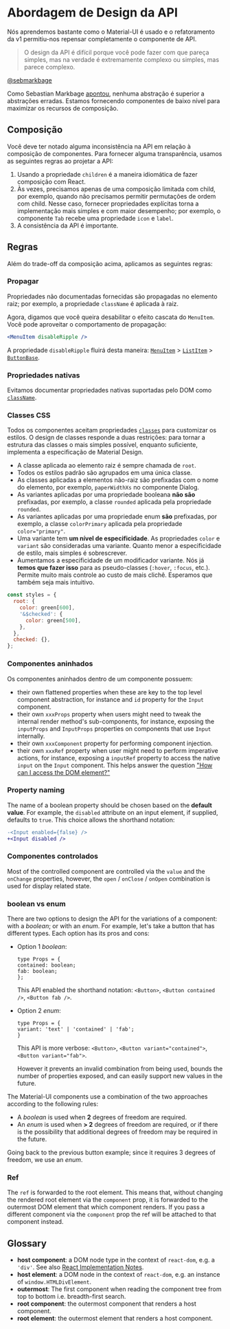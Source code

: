# Abordagem de Design da API

<p class="description">Nós aprendemos bastante como o Material-UI é usado e o refatoramento da v1 permitiu-nos repensar completamente o componente de API.</p>

> O design da API é difícil porque você pode fazer com que pareça simples, mas na verdade é extremamente complexo ou simples, mas parece complexo.

[@sebmarkbage](https://twitter.com/sebmarkbage/status/728433349337841665)

Como Sebastian Markbage [apontou](https://2014.jsconf.eu/speakers/sebastian-markbage-minimal-api-surface-area-learning-patterns-instead-of-frameworks.html), nenhuma abstração é superior a abstrações erradas. Estamos fornecendo componentes de baixo nível para maximizar os recursos de composição.

## Composição

Você deve ter notado alguma inconsistência na API em relação à composição de componentes. Para fornecer alguma transparência, usamos as seguintes regras ao projetar a API:

1. Usando a propriedade `children` é a maneira idiomática de fazer composição com React.
2. Às vezes, precisamos apenas de uma composição limitada com child, por exemplo, quando não precisamos permitir permutações de ordem com child. Nesse caso, fornecer propriedades explícitas torna a implementação mais simples e com maior desempenho; por exemplo, o componente `Tab` recebe uma propriedade `icon` e `label`.
3. A consistência da API é importante.

## Regras

Além do trade-off da composição acima, aplicamos as seguintes regras:

### Propagar

Propriedades não documentadas fornecidas são propagadas no elemento raiz; por exemplo, a propriedade `className` é aplicada à raiz.

Agora, digamos que você queira desabilitar o efeito cascata do `MenuItem`. Você pode aproveitar o comportamento de propagação:

```jsx
<MenuItem disableRipple />
```

A propriedade `disableRipple` fluirá desta maneira: [`MenuItem`](/api/menu-item/) > [`ListItem`](/api/list-item/) > [`ButtonBase`](/api/button-base/).

### Propriedades nativas

Evitamos documentar propriedades nativas suportadas pelo DOM como [`className`](/customization/components/#overriding-styles-with-class-names).

### Classes CSS

Todos os componentes aceitam propriedades [`classes`](/customization/components/#overriding-styles-with-classes) para customizar os estilos. O design de classes responde a duas restrições: para tornar a estrutura das classes o mais simples possível, enquanto suficiente, implementa a especificação de Material Design.

- A classe aplicada ao elemento raiz é sempre chamada de `root`.
- Todos os estilos padrão são agrupados em uma única classe.
- As classes aplicadas a elementos não-raiz são prefixadas com o nome do elemento, por exemplo, `paperWidthXs` no componente Dialog.
- As variantes aplicadas por uma propriedade booleana **não são** prefixadas, por exemplo, a classe `rounded` aplicada pela propriedade `rounded`.
- As variantes aplicadas por uma propriedade enum **são** prefixadas, por exemplo, a classe `colorPrimary` aplicada pela propriedade `color="primary"`.
- Uma variante tem **um nível de especificidade**. As propriedades `color` e `variant` são consideradas uma variante. Quanto menor a especificidade de estilo, mais simples é sobrescrever.
- Aumentamos a especificidade de um modificador variante. Nós já **temos que fazer isso** para as pseudo-classes (`:hover`, `:focus`, etc.). Permite muito mais controle ao custo de mais clichê. Esperamos que também seja mais intuitivo.

```js
const styles = {
  root: {
    color: green[600],
    '&$checked': {
      color: green[500],
    },
  },
  checked: {},
};
```

### Componentes aninhados

Os componentes aninhados dentro de um componente possuem:

- their own flattened properties when these are key to the top level component abstraction, for instance and `id` property for the `Input` component.
- their own `xxxProps` property when users might need to tweak the internal render method's sub-components, for instance, exposing the `inputProps` and `InputProps` properties on components that use `Input` internally.
- their own `xxxComponent` property for performing component injection.
- their own `xxxRef` property when user might need to perform imperative actions, for instance, exposing a `inputRef` property to access the native `input` on the `Input` component. This helps answer the question ["How can I access the DOM element?"](/getting-started/faq/#how-can-i-access-the-dom-element)

### Property naming

The name of a boolean property should be chosen based on the **default value**. For example, the `disabled` attribute on an input element, if supplied, defaults to `true`. This choice allows the shorthand notation:

```diff
-<Input enabled={false} />
+<Input disabled />
```

### Componentes controlados

Most of the controlled component are controlled via the `value` and the `onChange` properties, however, the `open` / `onClose` / `onOpen` combination is used for display related state.

### boolean vs enum

There are two options to design the API for the variations of a component: with a *boolean*; or with an *enum*. For example, let's take a button that has different types. Each option has its pros and cons:

- Option 1 *boolean*:
    
    ```tsx
    type Props = {
    contained: boolean;
    fab: boolean;
    };
    ```
    
    This API enabled the shorthand notation: `<Button>`, `<Button contained />`, `<Button fab />`.

- Option 2 *enum*:
    
    ```tsx
    type Props = {
    variant: 'text' | 'contained' | 'fab';
    }
    ```
    
    This API is more verbose: `<Button>`, `<Button variant="contained">`, `<Button variant="fab">`.
    
    However it prevents an invalid combination from being used, bounds the number of properties exposed, and can easily support new values in the future.

The Material-UI components use a combination of the two approaches according to the following rules:

- A *boolean* is used when **2** degrees of freedom are required.
- An *enum* is used when **> 2** degrees of freedom are required, or if there is the possibility that additional degrees of freedom may be required in the future.

Going back to the previous button example; since it requires 3 degrees of freedom, we use an *enum*.

### Ref

The `ref` is forwarded to the root element. This means that, without changing the rendered root element via the `component` prop, it is forwarded to the outermost DOM element that which component renders. If you pass a different component via the `component` prop the ref will be attached to that component instead.

## Glossary

- **host component**: a DOM node type in the context of `react-dom`, e.g. a `'div'`. See also [React Implementation Notes](https://reactjs.org/docs/implementation-notes.html#mounting-host-elements).
- **host element**: a DOM node in the context of `react-dom`, e.g. an instance of `window.HTMLDivElement`.
- **outermost**: The first component when reading the component tree from top to bottom i.e. breadth-first search.
- **root component**: the outermost component that renders a host component.
- **root element**: the outermost element that renders a host component.